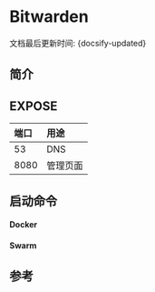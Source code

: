 
# Bitwarden

文档最后更新时间: {docsify-updated}

## 简介



## EXPOSE

| 端口 | 用途 |
| :--- | :--- |
| 53 | DNS |
| 8080 | 管理页面 |



## 启动命令

<!-- tabs:start -->
#### **Docker**



#### **Swarm**


<!-- tabs:end -->



## 参考

